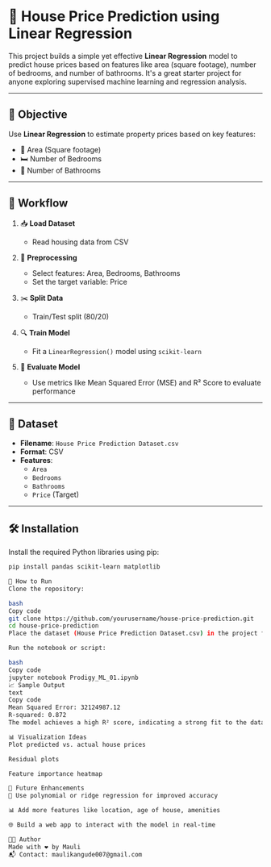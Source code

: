 # 🏡 House Price Prediction using Linear Regression

This project builds a simple yet effective **Linear Regression** model to predict house prices based on features like area (square footage), number of bedrooms, and number of bathrooms. It's a great starter project for anyone exploring supervised machine learning and regression analysis.

---

## 🎯 Objective

Use **Linear Regression** to estimate property prices based on key features:
- 📐 Area (Square footage)
- 🛏️ Number of Bedrooms
- 🛁 Number of Bathrooms

---

## 🧠 Workflow

1. 📥 **Load Dataset**  
   - Read housing data from CSV

2. 🧹 **Preprocessing**  
   - Select features: Area, Bedrooms, Bathrooms  
   - Set the target variable: Price

3. ✂️ **Split Data**  
   - Train/Test split (80/20)

4. 🔍 **Train Model**  
   - Fit a `LinearRegression()` model using `scikit-learn`

5. 🧪 **Evaluate Model**  
   - Use metrics like Mean Squared Error (MSE) and R² Score to evaluate performance

---

## 📁 Dataset

- **Filename**: `House Price Prediction Dataset.csv`
- **Format**: CSV
- **Features**:
  - `Area`
  - `Bedrooms`
  - `Bathrooms`
  - `Price` (Target)

---

## 🛠️ Installation

Install the required Python libraries using pip:

```bash
pip install pandas scikit-learn matplotlib

🚀 How to Run
Clone the repository:

bash
Copy code
git clone https://github.com/yourusername/house-price-prediction.git
cd house-price-prediction
Place the dataset (House Price Prediction Dataset.csv) in the project folder.

Run the notebook or script:

bash
Copy code
jupyter notebook Prodigy_ML_01.ipynb
📈 Sample Output
text
Copy code
Mean Squared Error: 32124987.12
R-squared: 0.872
The model achieves a high R² score, indicating a strong fit to the data.

📊 Visualization Ideas
Plot predicted vs. actual house prices

Residual plots

Feature importance heatmap

🔮 Future Enhancements
🧠 Use polynomial or ridge regression for improved accuracy

📊 Add more features like location, age of house, amenities

🌐 Build a web app to interact with the model in real-time

👨‍💻 Author
Made with ❤️ by Mauli
📬 Contact: maulikangude007@gmail.com
